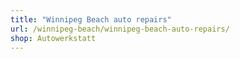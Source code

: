 ```yaml
---
title: "Winnipeg Beach auto repairs"
url: /winnipeg-beach/winnipeg-beach-auto-repairs/
shop: Autowerkstatt
---
```

